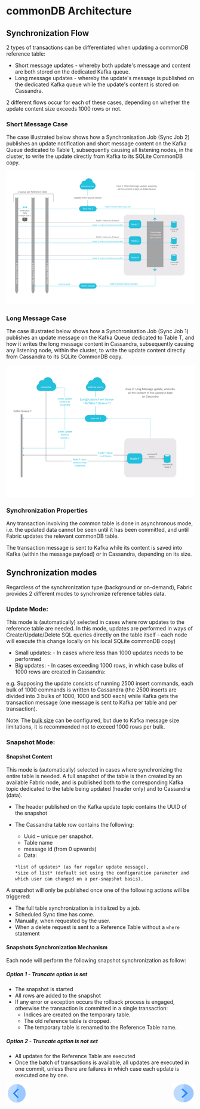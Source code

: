 # commonDB Architecture



## Synchronization Flow

2 types of transactions can be differentiated when updating a commonDB reference table: 
- Short message updates - whereby both update's message and content are both stored on the dedicated Kafka queue.
- Long message updates - whereby the update's message is published on the dedicated Kafka queue while the update's content is stored on Cassandra.

2 different flows occur for each of these cases, depending on whether the update content size exceeds 1000 rows or not. 


### Short Message Case

The case illustrated below shows how a Synchronisation Job (Sync Job 2) publishes an update notification and short message content on the Kafka Queue dedicated to Table 1, subsequently causing all listening nodes, in the cluster, to write the update directly from Kafka to its SQLite CommonDB copy. 

![image](/articles/22_reference(commonDB)_tables/images/08_commonDB_RefSyncShort.png)



### Long Message Case

The case illustrated below shows how a Synchronisation Job (Sync Job 1) publishes an update message on the Kafka Queue dedicated to Table T, and how it writes the long message content in Cassandra, subsequently causing any listening node, within the cluster, to write the update content directly from Cassandra to its SQLite CommonDB copy. 

![image](/articles/22_reference(commonDB)_tables/images/09_commonDB_RefSyncLong.png)


### Synchronization Properties

Any transaction involving the common table is done in asynchronous mode, i.e. the updated data cannot be seen until it has been committed, and until Fabric updates the relevant commonDB table.

The transaction message is sent to Kafka while its content is saved into Kafka (within the message payload) or in Cassandra, depending on its size.


## Synchronization modes

Regardless of the synchronization type (background or on-demand), Fabric provides 2 different modes to synchronize reference tables data.

### Update Mode: 
This mode is (automatically) selected in cases where row updates to the reference table are needed. 
In this mode, updates are performed in ways of Create/Update/Delete SQL queries directly on the table itself - each node will execute this change locally on his local SQLite commonDB copy) 

- Small updates: - In cases where less than 1000 updates needs to be performed
- Big updates: - In cases exceeding 1000 rows, in which case bulks of 1000 rows are created in Cassandra:

e.g. Supposing the update consists of  running 2500 insert commands, each bulk of 1000 commands is written to Cassandra (the 2500 inserts are divided into 3 bulks of 1000, 1000 and 500 each) while Kafka gets the transaction message (one message is sent to Kafka per table and per transaction). 

Note:
The [bulk size](/articles/22_reference(commonDB)_tables/07_fabric_commonDB_configuration.md#bulk-size) can be configured, but due to Kafka message size limitations, it is recommended not to exceed 1000 rows per bulk. 

### Snapshot Mode:

#### Snapshot Content 
This mode is (automatically) selected in cases where synchronizing the entire table is needed. 
A full snapshot of the table is then created by an available Fabric node, and is published both to the corresponding Kafka topic dedicated to the table being updated (header only) and to Cassandra (data).

- The header published on the Kafka update topic contains the UUID of the snapshot

- The Cassandra table row contains the following:
  - Uuid – unique per snapshot.
  - Table name
  - message id (from 0 upwards)
  - Data:
  ```
  *list of updates* (as for regular update message), 
  *size of list* (default set using the configuration parameter and which user can changed on a per-snapshot basis). 
  ```

A snapshot will only be published once one of the following actions will be triggered: 

-	The full table synchronization is initialized by a job.
-	Scheduled Sync time has come.
-	Manually, when requested by the user.
- When a delete request is sent to a Reference Table without a ```where``` statement


#### Snapshots Synchronization Mechanism

Each node will perform the following snapshot synchronization as follow: 

##### Option 1 - Truncate option is set

- The snapshot is started
- All rows are added to the snapshot
- If any error or exception occurs the rollback process is engaged, otherwise the transaction is committed in a single transaction:
  - Indices are created on the temporary table.
  - The old reference table is dropped.
  - The temporary table is renamed to the Reference Table name.

##### Option 2 - Truncate option is not set

- All updates for the Reference Table are executed 
- Once the batch of transactions is available, all updates are executed in one commit, unless there are failures in which case each update is executed one by one.


[<img align="left" width="60" height="54" src="/articles/images/Previous.png">](/articles/22_reference%28commonDB%29_tables/04_fabric_commonDB_sync.md)

[<img align="right" width="60" height="54" src="/articles/images/Next.png">](/articles/22_reference%28commonDB%29_tables/06_fabric_commonDB_misc.md)


